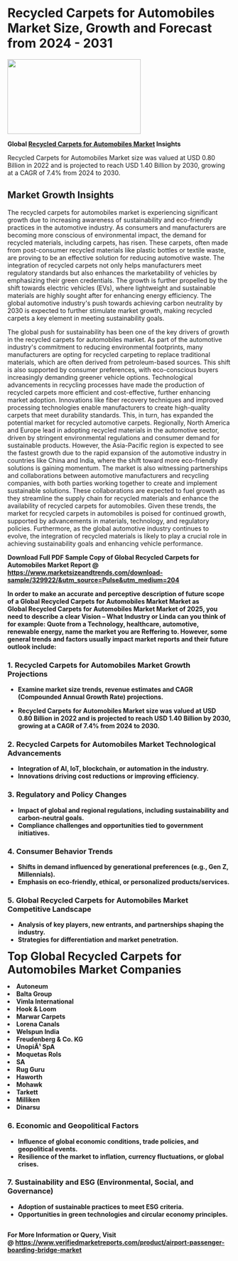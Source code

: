 <H1>Recycled Carpets for Automobiles Market Size, Growth and Forecast from 2024 - 2031</H1><img class="aligncenter size-medium wp-image-584254" src="https://thirdeyenews.in/wp-content/uploads/2024/09/Global-Market-Research-300x168.jpeg" alt="" width="300" height="168" /><p><strong>Global&nbsp;<a href="https://www.marketsizeandtrends.com/download-sample/329922/&amp;utm_source=Pulse&amp;utm_medium=204">Recycled Carpets for Automobiles Market</a> Insights</strong></p><p>Recycled Carpets for Automobiles Market size was valued at USD 0.80 Billion in 2022 and is projected to reach USD 1.40 Billion by 2030, growing at a CAGR of 7.4% from 2024 to 2030.</p><p><h2>Market Growth Insights</h2> <p>The recycled carpets for automobiles market is experiencing significant growth due to increasing awareness of sustainability and eco-friendly practices in the automotive industry. As consumers and manufacturers are becoming more conscious of environmental impact, the demand for recycled materials, including carpets, has risen. These carpets, often made from post-consumer recycled materials like plastic bottles or textile waste, are proving to be an effective solution for reducing automotive waste. The integration of recycled carpets not only helps manufacturers meet regulatory standards but also enhances the marketability of vehicles by emphasizing their green credentials. The growth is further propelled by the shift towards electric vehicles (EVs), where lightweight and sustainable materials are highly sought after for enhancing energy efficiency. The global automotive industry's push towards achieving carbon neutrality by 2030 is expected to further stimulate market growth, making recycled carpets a key element in meeting sustainability goals.</p> <p><strong></strong></p> <p>The global push for sustainability has been one of the key drivers of growth in the recycled carpets for automobiles market. As part of the automotive industry's commitment to reducing environmental footprints, many manufacturers are opting for recycled carpeting to replace traditional materials, which are often derived from petroleum-based sources. This shift is also supported by consumer preferences, with eco-conscious buyers increasingly demanding greener vehicle options. Technological advancements in recycling processes have made the production of recycled carpets more efficient and cost-effective, further enhancing market adoption. Innovations like fiber recovery techniques and improved processing technologies enable manufacturers to create high-quality carpets that meet durability standards. This, in turn, has expanded the potential market for recycled automotive carpets. Regionally, North America and Europe lead in adopting recycled materials in the automotive sector, driven by stringent environmental regulations and consumer demand for sustainable products. However, the Asia-Pacific region is expected to see the fastest growth due to the rapid expansion of the automotive industry in countries like China and India, where the shift toward more eco-friendly solutions is gaining momentum. The market is also witnessing partnerships and collaborations between automotive manufacturers and recycling companies, with both parties working together to create and implement sustainable solutions. These collaborations are expected to fuel growth as they streamline the supply chain for recycled materials and enhance the availability of recycled carpets for automobiles. Given these trends, the market for recycled carpets in automobiles is poised for continued growth, supported by advancements in materials, technology, and regulatory policies. Furthermore, as the global automotive industry continues to evolve, the integration of recycled materials is likely to play a crucial role in achieving sustainability goals and enhancing vehicle performance.</p> <p><strong></p><p><span class=""><strong>Download Full PDF Sample Copy of Global Recycled Carpets for Automobiles Market Report</strong> @ <a href="https://www.marketsizeandtrends.com/download-sample/329922/&amp;utm_source=Pulse&amp;utm_medium=204" target="_blank">https://www.marketsizeandtrends.com/download-sample/329922/&amp;utm_source=Pulse&amp;utm_medium=204</a></span></p><p>In order to make an accurate and perceptive description of future scope of a Global&nbsp;Recycled Carpets for Automobiles Market Market as Global&nbsp;Recycled Carpets for Automobiles Market Market of 2025, you need to describe a clear Vision &ndash; What Industry or Linda can you think of for example: Quote from a Technology, healthcare, automotive, renewable energy, name the market you are Reffering to. However, some general trends and factors usually impact market reports and their future outlook include:</p><h3>1.&nbsp;<strong>Recycled Carpets for Automobiles Market Growth Projections</strong></h3><ul><li>Examine market size trends, revenue estimates and CAGR (Compounded Annual Growth Rate) projections.</li><li><p>Recycled Carpets for Automobiles Market size was valued at USD 0.80 Billion in 2022 and is projected to reach USD 1.40 Billion by 2030, growing at a CAGR of 7.4% from 2024 to 2030.</p></li></ul><h3>2.&nbsp;<strong>Recycled Carpets for Automobiles Market Technological Advancements</strong></h3><ul><li>Integration of AI, IoT, blockchain, or automation in the industry.</li><li>Innovations driving cost reductions or improving efficiency.</li></ul><h3>3.&nbsp;<strong>Regulatory and Policy Changes</strong></h3><ul><li>Impact of global and regional regulations, including sustainability and carbon-neutral goals.</li><li>Compliance challenges and opportunities tied to government initiatives.</li></ul><h3>4.&nbsp;<strong>Consumer Behavior Trends</strong></h3><ul><li>Shifts in demand influenced by generational preferences (e.g., Gen Z, Millennials).</li><li>Emphasis on eco-friendly, ethical, or personalized products/services.</li></ul><h3>5.&nbsp;<strong>Global Recycled Carpets for Automobiles Market Competitive Landscape</strong></h3><ul><li>Analysis of key players, new entrants, and partnerships shaping the industry.</li><li>Strategies for differentiation and market penetration.</li></ul><p data-pm-slice="1 1 []"><span style="color: inherit; font-family: inherit; font-size: 25px;">Top Global Recycled Carpets for Automobiles Market Companies</span></p><div class="" data-test-id=""><p><li>Autoneum</li><li> Balta Group</li><li> Vimla International</li><li> Hook & Loom</li><li> Marwar Carpets</li><li> Lorena Canals</li><li> Welspun India</li><li> Freudenberg & Co. KG</li><li> UnopiÃ¹ SpA</li><li> Moquetas Rols</li><li> SA</li><li> Rug Guru</li><li> Haworth</li><li> Mohawk</li><li> Tarkett</li><li> Milliken</li><li> Dinarsu</li></p></div><h3>6.&nbsp;<strong>Economic and Geopolitical Factors</strong></h3><ul><li>Influence of global economic conditions, trade policies, and geopolitical events.</li><li>Resilience of the market to inflation, currency fluctuations, or global crises.</li></ul><h3>7.&nbsp;<strong>Sustainability and ESG (Environmental, Social, and Governance)</strong></h3><ul><li>Adoption of sustainable practices to meet ESG criteria.</li><li>Opportunities in green technologies and circular economy principles.</li></ul><h2><strong style="font-size: 14px;">For More Information or Query, Visit @&nbsp;</strong><a style="background-color: #ffffff; font-size: 14px;" href="https://www.marketsizeandtrends.com/report/recycled-carpets-for-automobiles-market/" target="_blank">https://www.verifiedmarketreports.com/product/airport-passenger-boarding-bridge-market</a></h2>

